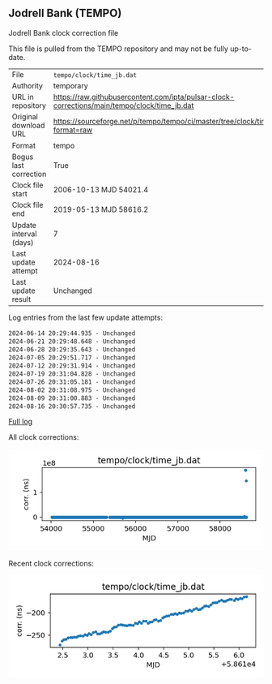 
## Jodrell Bank (TEMPO)

Jodrell Bank clock correction file

This file is pulled from the TEMPO repository and may not be fully
up-to-date.

|     |     |
|:--- |:--- |
| File | `tempo/clock/time_jb.dat` |
| Authority | temporary |
| URL in repository | <https://raw.githubusercontent.com/ipta/pulsar-clock-corrections/main/tempo/clock/time_jb.dat> |
| Original download URL | <https://sourceforge.net/p/tempo/tempo/ci/master/tree/clock/time_jb.dat?format=raw> |
| Format | tempo |
| Bogus last correction | True |
| Clock file start | 2006-10-13 MJD 54021.4 |
| Clock file end | 2019-05-13 MJD 58616.2 |
| Update interval (days) | 7 |
| Last update attempt | 2024-08-16 |
| Last update result | Unchanged |

Log entries from the last few update attempts:
```
2024-06-14 20:29:44.935 - Unchanged
2024-06-21 20:29:48.648 - Unchanged
2024-06-28 20:29:35.643 - Unchanged
2024-07-05 20:29:51.717 - Unchanged
2024-07-12 20:29:31.914 - Unchanged
2024-07-19 20:31:04.828 - Unchanged
2024-07-26 20:31:05.181 - Unchanged
2024-08-02 20:31:08.975 - Unchanged
2024-08-09 20:31:00.883 - Unchanged
2024-08-16 20:30:57.735 - Unchanged
```
[Full log](https://raw.githubusercontent.com/ipta/pulsar-clock-corrections/main/log/tempo/clock/time_jb.dat.log)


All clock corrections:

![plot of all clock corrections](time_jb.dat.png "All corrections")

Recent clock corrections:

![plot of recent clock corrections](time_jb.dat.short.png "Recent corrections")

